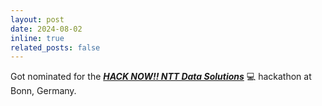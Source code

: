 ```yaml
---
layout: post
date: 2024-08-02
inline: true
related_posts: false
---
```


Got nominated for the [**_HACK NOW!! NTT Data Solutions_**](https://de.nttdata-solutions.com/hack-now-2024) :computer: hackathon at Bonn, Germany.
